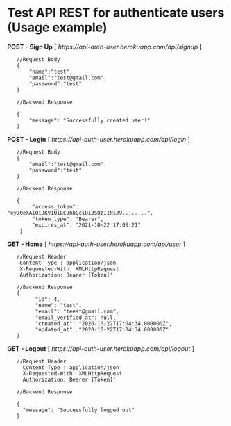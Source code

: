 <h1>Test API REST for authenticate users (Usage example) </h1>

<p>
    <b>POST - Sign Up</b> [ <i>https://api-auth-user.herokuapp.com/api/signup</i> ]
</p>

       //Request Body
       {
           "name":"test",
           "email":"test@gmail.com",
           "password":"test"
       }

       //Backend Response 

       {
           "message": "Successfully created user!"
       }

<p>
    <b>POST - Login</b> [ <i>https://api-auth-user.herokuapp.com/api/login</i> ]
</p>


       //Request Body
       {
           "email":"test@gmail.com",
           "password":"test"
       }

       //Backend Response 

       {
            "access_token": "eyJ0eXAiOiJKV1QiLCJhbGciOiJSUzI1NiJ9........",
            "token_type": "Bearer",
            "expires_at": "2021-10-22 17:05:21"
        }


<p>
    <b>GET - Home</b> [ <i>https://api-auth-user.herokuapp.com/api/user</i> ]
</p>


       //Request Header
        Content-Type : application/json
        X-Requested-With: XMLHttpRequest
        Authorization: Bearer [Token]'

       //Backend Response 
       {
             "id": 4,
             "name": "test",
             "email": "teest@gmail.com",
             "email_verified_at": null,
             "created_at": "2020-10-22T17:04:34.000000Z",
             "updated_at": "2020-10-22T17:04:34.000000Z"
       }


<p>
    <b>GET - Logout</b> [ <i>https://api-auth-user.herokuapp.com/api/logout</i> ]
</p>
                

       //Request Header
         Content-Type : application/json
         X-Requested-With: XMLHttpRequest
         Authorization: Bearer [Token]'

       //Backend Response 

       {
         "message": "Successfully logged out"
       }
